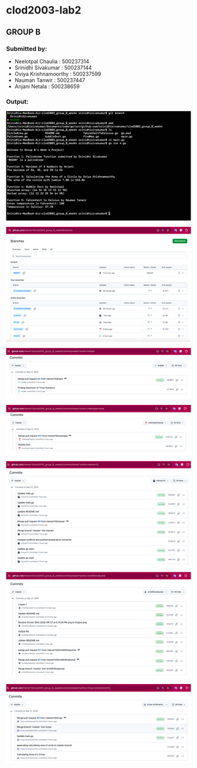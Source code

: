 # clod2003-lab2

## GROUP B

### Submitted by:

 - Neelotpal Chaulia : 500237314
 - Srinidhi Sivakumar : 500237144
 - Oviya Krishnamoorthy : 500237599
 - Nauman Tanwir : 500237447
 - Anjani Netala : 500238659

### Output:

![](/images/Output.png)

![](/images/Contributions.png)

![](/images/AnjaniCommits.png)

![](/images/NeelCommits.png)

![](/images/TanwirCommits.png)

![](/images/SrinidhiCommits.png)

![](/images/Oviyacommit.png)
